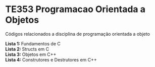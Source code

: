 # TE353 Programacao Orientada a Objetos
 Códigos relacionados a disciplina de programação orientada a objeto <br>
 
 <b>Lista 1: </b> Fundamentos de C <br>
 <b>Lista 2: </b> Structs em C <br>
 <b>Lista 3: </b> Objetos em C++ <br>
 <b>Lista 4: </b> Construtores e Destrutores em C++
